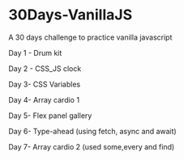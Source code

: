 # 30Days-VanillaJS  

A 30 days challenge to practice vanilla javascript  

Day 1 - Drum kit  

Day 2 - CSS_JS clock  

Day 3- CSS Variables  

Day 4- Array cardio 1  

Day 5- Flex panel gallery  

Day 6- Type-ahead (using fetch, async and await)  

Day 7- Array cardio 2 (used some,every and find)




